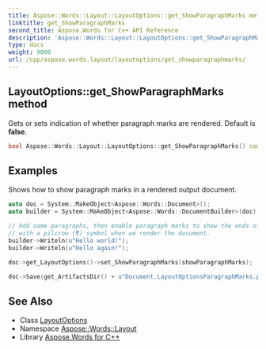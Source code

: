 ```yaml
---
title: Aspose::Words::Layout::LayoutOptions::get_ShowParagraphMarks method
linktitle: get_ShowParagraphMarks
second_title: Aspose.Words for C++ API Reference
description: 'Aspose::Words::Layout::LayoutOptions::get_ShowParagraphMarks method. Gets or sets indication of whether paragraph marks are rendered. Default is false in C++.'
type: docs
weight: 9000
url: /cpp/aspose.words.layout/layoutoptions/get_showparagraphmarks/
---
```

## LayoutOptions::get_ShowParagraphMarks method


Gets or sets indication of whether paragraph marks are rendered. Default is **false**.

```cpp
bool Aspose::Words::Layout::LayoutOptions::get_ShowParagraphMarks() const
```


## Examples



Shows how to show paragraph marks in a rendered output document. 
```cpp
auto doc = System::MakeObject<Aspose::Words::Document>();
auto builder = System::MakeObject<Aspose::Words::DocumentBuilder>(doc);

// Add some paragraphs, then enable paragraph marks to show the ends of paragraphs
// with a pilcrow (¶) symbol when we render the document.
builder->Writeln(u"Hello world!");
builder->Writeln(u"Hello again!");

doc->get_LayoutOptions()->set_ShowParagraphMarks(showParagraphMarks);

doc->Save(get_ArtifactsDir() + u"Document.LayoutOptionsParagraphMarks.pdf");
```

## See Also

* Class [LayoutOptions](../)
* Namespace [Aspose::Words::Layout](../../)
* Library [Aspose.Words for C++](../../../)
